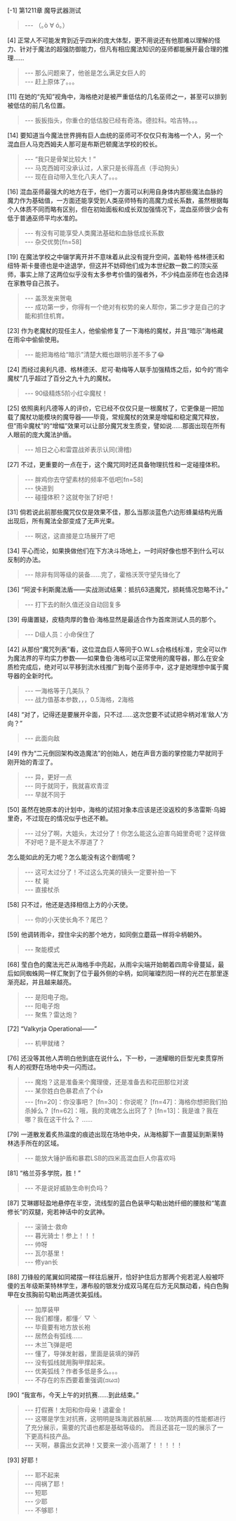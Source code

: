 
[-1] 第1211章 魔导武器测试
>--- （｡ò ∀ ó｡）<br>

[4] 正常人不可能发育到近乎四米的庞大体型，更不用说还有他那难以理解的怪力、针对于魔法的超强防御能力，但凡有相应魔法知识的巫师都能展开最合理的推理……
>--- 那么问题来了，他爸是怎么满足女巨人的<br>
>--- 赶上原体了。。。<br>

[11] 在她的“先知”视角中，海格绝对是被严重低估的几名巫师之一，甚至可以排到被低估的前几名位置。
>--- 扳扳指头，你重仓的低估股已经有奇洛。德拉科。哈吉特。。。<br>

[14] 要知道当今魔法世界拥有巨人血统的巫师可不仅仅只有海格一个人，另一个混血巨人马克西姆夫人那可是布斯巴顿魔法学校的校长。
>--- “我只是骨架比较大！”<br>
>--- 马克西姆可没承认过，人家只是长得高点（手动狗头）<br>
>--- 现在自动带入生化八夫人了。。。<br>

[16] 混血巫师最强大的地方在于，他们一方面可以利用自身体内那些魔法血脉的魔力作为基础值，一方面还能享受到人类巫师特有的高魔力成长系数，虽然根据每个人体质不同而略有区别，但在初始面板和成长双加强情况下，混血巫师很少会有低于普通巫师平均水准的。
>--- 有没有可能享受人类魔法基础和血脉低成长系数<br>
>--- 杂交优势[fn=58]<br>

[19] 在魔法学校之中辍学离开并不意味着从此没有提升空间，盖勒特·格林德沃和纽特·斯卡曼德也是中途退学，但这并不妨碍他们成为本世纪数一数二的顶尖巫师，事实上除了这两位似乎没有太多参考价值的强者外，不少纯血巫师在也会选择在家教导自己孩子。
>--- 盖茨发来贺电<br>
>--- 成功第一步，你得有一个绝对有权势的亲人帮你，第二步才是自己的才能和抓住机育。<br>

[23] 作为老魔杖的现任主人，他偷偷修复了一下海格的魔杖，并且“暗示”海格藏在雨伞中偷偷使用。
>--- 能把海格给“暗示”清楚大概也跟明示差不多了😂<br>

[24] 而经过奥利凡德、格林德沃、尼可·勒梅等人联手加强精炼之后，如今的“雨伞魔杖”几乎超过了百分之九十九的魔杖。
>--- 90级精炼5阶小红伞魔杖！<br>

[25] 依照奥利凡德等人的评价，它已经不仅仅只是一根魔杖了，它更像是一把加载了魔杖功能模块的魔导器——毕竟，常规魔杖的效果是增幅和稳定魔咒释放，但“雨伞魔杖”的“增幅”效果可以让部分魔咒发生质变，譬如说……那面出现在所有人眼前的庞大魔法护盾。
>--- 旭日之心和雷霆战斧表示认同(滑稽)<br>

[27] 不过，更重要的一点在于，这个魔咒同时还具备物理抗性和一定碰撞体积。
>--- 胖鸡你去守望素材的频率不低吧[fn=58]<br>
>--- 快进到<br>
>--- 碰撞体积？这就夸张了好吧！<br>

[31] 倘若说此前那些魔咒仅仅是效果不佳，那么当那淡蓝色六边形蜂巢结构光盾出现后，所有魔法全部变成了无声光束。
>--- 啊这，这直接是立场展开了吧<br>

[34] 平心而论，如果换做他们在下方决斗场地上，一时间好像也想不到什么可以反制的办法。
>--- 除非有同等级的装备……完了，霍格沃茨守望先锋化了<br>

[36] “阿波卡利斯魔法盾——实战测试结果：抵抗63道魔咒，损耗情况忽略不计。”
>--- 打下去的耐久值还没自动回复多<br>

[39] 毋庸置疑，皮糙肉厚的鲁伯·海格显然是最适合作为首席测试人员的那个。
>--- D级人员：小命保住了<br>

[42] 从那份“魔咒列表”看，这位混血巨人等同于O.W.L.s合格线标准，完全可以作为魔法界的平均实力参数——如果鲁伯·海格可以正常使用的魔导器，那么在安全质检完成后，绝对可以平移到流水线推广到每个巫师手中，这才是她理想中属于魔导器的全新时代。
>--- 一海格等于几美队？<br>
>--- 战力值基本参数，，，0.5海格，2海格<br>

[48] “对了，记得还是要展开伞面，只不过……这次您要不试试把伞柄对准‘敌人’方向？”
>--- 此面向敌<br>

[49] 作为“二元倒回架构改造魔法”的创始人，她在声音方面的掌控能力早就同于刚开始的青涩了。
>--- 异，更好一点<br>
>--- 同于就同于，我就喜欢青涩<br>
>--- 早就不同于<br>

[50] 虽然在她原本的计划中，海格的试招对象本应该是还没返校的多洛雷斯·乌姆里奇，不过现在的情况似乎也还不赖。
>--- 过分了啊，大姐头，太过分了！你怎么能这么迫害乌姆里奇呢？这样做不好吧？是不是太不厚道了？



怎么能如此的无力呢？怎么能没有这个剧情呢？<br>
>--- 这可太过分了！不过这么完美的镜头一定要补拍一下<br>
>--- 杖 毙<br>
>--- 直接杖杀<br>

[58] 只不过，他还是选择相信上方的小天使。
>--- 你的小天使长角不？尾巴？<br>

[59] 他调转雨伞，捏住伞尖的那个地方，如同倒立蘑菇一样将伞柄朝外。
>--- 聚能模式<br>

[68] 莹白色的魔法光芒从海格手中亮起，从雨伞尖端开始朝着四周伞骨蔓延，最后如同蜘蛛网一样汇聚到了位于最外侧的伞柄，如同璀璨烈阳一样的光芒在那里逐渐亮起，并且越来越亮。
>--- 是阳电子炮。<br>
>--- 阳电子炮<br>
>--- 聚焦？雷达炮？<br>

[72] “Valkyrja Operational——”
>--- 机甲就绪？<br>

[76] 还没等其他人弄明白他到底在说什么，下一秒，一道耀眼的巨型光束贯穿所有人的视野在场地中央一闪而过。
>--- 魔炮？这是准备来个魔理傻，还是准备去和花田那位对波<br>
>--- 某奈姓白色暴君点了个👍<br>
>--- [fn=20]：你没事吧？
[fn=30]：你说呢？
[fn=47]：海格你想把我们拍杀掉么？
[fn=62]：哦，我的灵魂怎么出窍了？
[fn=13]：我是谁？我在哪？我在这干什么？
……<br>

[79] 一道散发着炙热温度的痕迹出现在场地中央，从海格脚下一直蔓延到斯莱特林选手所在的区域。
>--- 能放大锤护盾和暴君LSB的四米高混血巨人你喜欢吗<br>

[81] “格兰芬多学院，胜！”
>--- 不是说好威胁生命判负吗？<br>

[87] 艾琳娜轻盈地悬停在半空，流线型的蓝白色装甲勾勒出她纤细的腰肢和“笔直修长”的双腿，宛若神话中的女武神。
>--- 滚骑士·救命<br>
>--- 暮光骑士！参上！！！<br>
>--- 帅呀<br>
>--- 瓦尔基里！<br>
>--- 修yan长<br>

[88] 刀锋般的尾翼如同裙摆一样往后展开，恰好护住后方那两个宛若泥人般被吓傻的五年级斯莱特林学生，瀑布般的银发分成双马尾在后方无风飘动着，纯白色胸甲在女孩胸前勾勒出两道优美弧线。
>--- 加厚装甲<br>
>--- 我们都懂，都懂╯▽╰<br>
>--- 毕竟要有地方放长袍<br>
>--- 居然会有弧线……<br>
>--- 木兰飞弹是吧<br>
>--- 懂了，导弹发射器，里面是装填的弹药<br>
>--- 没有弧线就用胸甲撑起来。<br>
>--- 优美弧线？作者多低是多么。。。<br>
>--- 不存在的东西要着重强调(ಡωಡ)<br>

[90] “我宣布，今天上午的对抗赛……到此结束。”
>--- 打假赛！太阳和你母亲！退霍金！<br>
>--- 这哪是学生对抗赛，这明明是珠海武器航展……
攻防两面的性能都进行了充分展示，需要的咒语也都是基础等级的。
而且还昙花一现的展示了一下更高科技产品。<br>
>--- 天啊，暴露出女武神！又要来一波小高潮了！！！！！<br>

[93] 好耶！
>--- 耶不起来<br>
>--- 闯祸了耶！<br>
>--- 短耶<br>
>--- 少耶<br>
>--- 不够耶！<br>
